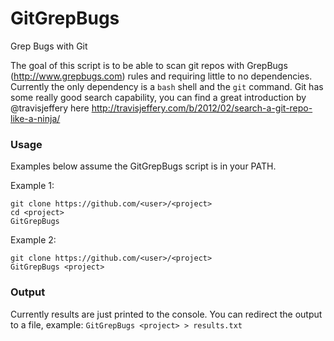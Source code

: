# GitGrepBugs
Grep Bugs with Git

The goal of this script is to be able to scan git repos with GrepBugs (http://www.grepbugs.com) rules and requiring little to no dependencies. Currently the only dependency is a `bash` shell and the `git` command. Git has some really good search capability, you can find a great introduction by @travisjeffery here http://travisjeffery.com/b/2012/02/search-a-git-repo-like-a-ninja/

### Usage

Examples below assume the GitGrepBugs script is in your PATH.

Example 1:
```
git clone https://github.com/<user>/<project>
cd <project>
GitGrepBugs
```

Example 2:
```
git clone https://github.com/<user>/<project>
GitGrepBugs <project>
```

### Output

Currently results are just printed to the console. You can redirect the output to a file, example:
`GitGrepBugs <project> > results.txt`

